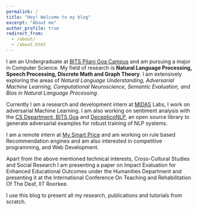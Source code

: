 ```yaml
---
permalink: /
title: "Hey! Welcome to my blog"
excerpt: "About me"
author_profile: true
redirect_from: 
  - /about/
  - /about.html
---
```


I am an Undergraduate at [BITS Pilani Goa Campus](https://www.bits-pilani.ac.in/Goa/index.aspx) and am pursuing a major in Computer Science. My field of research is **Natural Language Processing, Speech Processing, Discrete Math and Graph Theory**. I am extensively exploring the areas of *Natural Language Understanding, Adversarial Machine Learning, Computational Neuroscience, Semantic Evaluation, and Bias in Natural Language Processing*.

Currently I am a research and development intern at [MIDAS](http://midas.iiitd.edu.in/) Labs, I work on adversarial Machine Learning. I am  also working on sentiment analysis with the [CS Department, BITS Goa](https://www.bits-pilani.ac.in/goa/ComputerScienceInformationsSystems/ComputerScienceandInformationSystems) and [DecepticoNLP](https://github.com/SforAiDl/decepticonlp), an open source library to generate adversarial examples for robust training of NLP systems.

I am a remote intern at [My Smart Price](https://www.mysmartprice.com) and am working on rule based Recommendation engines and
am also interested in competitive programming, and Web Development.

Apart from the above mentioned technical interests, Cross-Cultural Studies and Social Research I am presenting a paper on Impact Evaluation for Enhanced Educational Outcomes under the Humanities Department and presenting it at the International Conference On Teaching and Rehabilitation Of The Deaf, IIT Roorkee.

I use this blog to present all my research, publications and tutorials from scratch.
